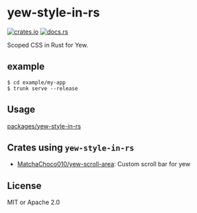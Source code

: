 # yew-style-in-rs
[![crates.io](https://img.shields.io/crates/v/yew-style-in-rs.svg)](https://crates.io/crates/yew-style-in-rs)
[![docs.rs](https://docs.rs/yew-style-in-rs/badge.svg)](https://docs.rs/yew-style-in-rs)

Scoped CSS in Rust for Yew.

## example

```
$ cd example/my-app
$ trunk serve --release
```

## Usage
[packages/yew-style-in-rs](packages/yew-style-in-rs/README.md)

## Crates using `yew-style-in-rs`

- [MatchaChoco010/yew-scroll-area](https://github.com/MatchaChoco010/yew-scroll-area): Custom scroll bar for yew

## License
MIT or Apache 2.0
